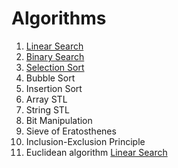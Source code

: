 # Algorithms

1. [Linear Search](https://github.com/VarunPoojary/Algorithms/blob/main/BinarySearch.cpp)  
2. [Binary Search](https://github.com/VarunPoojary/Algorithms/blob/main/BinarySearch.cpp)  
3. [Selection Sort](https://github.com/VarunPoojary/Algorithms/blob/main/SelectionSort.cpp)  
4. Bubble Sort
5. Insertion Sort
6. Array STL
7. String STL
8. Bit Manipulation
9. Sieve of Eratosthenes
10. Inclusion-Exclusion Principle
11. Euclidean algorithm
[Linear Search](https://github.com/VarunPoojary/Algorithms/blob/main/BinarySearch.cpp)  
